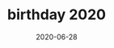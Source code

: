 ---
title: birthday 2020
album_key: bVS2tP
game: new_horizons
layout: slideshow
date: 2020-06-28
category: events
---